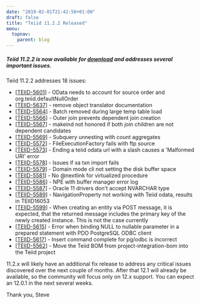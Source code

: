 ```yaml
---
date: "2019-02-01T21:42:50+01:00"
draft: false
title: "Teiid 11.2.2 Released"
menu:
  topnav:
    parent: blog
---
```


##### Teiid 11.2.2 is now available for [download](/teiid_wildfly/downloads/) and addresses several important issues.

<!--more-->

Teiid 11.2.2 addresses 18 issues:

<ul>
<li>[<a href='https://issues.redhat.com/browse/TEIID-5601'>TEIID-5601</a>] -         OData needs to account for source order and org.teiid.defaultNullOrder
</li>
<li>[<a href='https://issues.redhat.com/browse/TEIID-5637'>TEIID-5637</a>] -         remove object translator documentation
</li>
<li>[<a href='https://issues.redhat.com/browse/TEIID-5564'>TEIID-5564</a>] -         Batch removed during large temp table load
</li>
<li>[<a href='https://issues.redhat.com/browse/TEIID-5566'>TEIID-5566</a>] -         Outer join prevents dependent join creation
</li>
<li>[<a href='https://issues.redhat.com/browse/TEIID-5567'>TEIID-5567</a>] -         makeind not honored if both join children are not dependent candidates
</li>
<li>[<a href='https://issues.redhat.com/browse/TEIID-5569'>TEIID-5569</a>] -         Subquery unnesting with count aggregates
</li>
<li>[<a href='https://issues.redhat.com/browse/TEIID-5572'>TEIID-5572</a>] -         FileExecutionFactory fails with ftp source
</li>
<li>[<a href='https://issues.redhat.com/browse/TEIID-5573'>TEIID-5573</a>] -         Ending a teiid odata url with a slash causes a &#39;Malformed URI&#39; error
</li>
<li>[<a href='https://issues.redhat.com/browse/TEIID-5578'>TEIID-5578</a>] -         Issues if xa txn import fails
</li>
<li>[<a href='https://issues.redhat.com/browse/TEIID-5579'>TEIID-5579</a>] -         Domain mode cli not setting the disk buffer space
</li>
<li>[<a href='https://issues.redhat.com/browse/TEIID-5581'>TEIID-5581</a>] -         No @nextlink for virtualized procedure
</li>
<li>[<a href='https://issues.redhat.com/browse/TEIID-5586'>TEIID-5586</a>] -         NPE with buffer manager error log
</li>
<li>[<a href='https://issues.redhat.com/browse/TEIID-5587'>TEIID-5587</a>] -         Oracle 11 drivers don&#39;t accept NVARCHAR type
</li>
<li>[<a href='https://issues.redhat.com/browse/TEIID-5589'>TEIID-5589</a>] -         NavigationProperty not working with Teiid odata, results in  TEIID16053 
</li>
<li>[<a href='https://issues.redhat.com/browse/TEIID-5599'>TEIID-5599</a>] -         When creating an entity via POST message, it is expected, that the returned message includes the primary key of the newly created instance. This is not the case currently
</li>
<li>[<a href='https://issues.redhat.com/browse/TEIID-5615'>TEIID-5615</a>] -         Error when binding NULL to nullable parameter in a prepared statement with PDO PostgreSQL ODBC client
</li>
<li>[<a href='https://issues.redhat.com/browse/TEIID-5617'>TEIID-5617</a>] -         Insert command complete for pg/odbc is incorrect
</li>
<li>[<a href='https://issues.redhat.com/browse/TEIID-5562'>TEIID-5562</a>] -         Move the Teiid BOM from project-integration-bom into the Teiid project
</li>
</ul>

11.2.x will likely have an additional fix release to address any critical issues discovered over the next couple of months.  After that 12.1 will already be available, so the community will focus only on 12.x support.  You can expect an 12.0.1 in the next several weeks.

Thank you, Steve 
